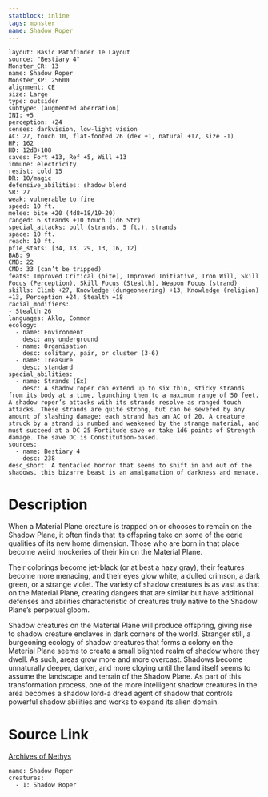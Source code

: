 ```yaml
---
statblock: inline
tags: monster
name: Shadow Roper
---
```

```statblock
layout: Basic Pathfinder 1e Layout
source: "Bestiary 4"
Monster_CR: 13
name: Shadow Roper
Monster_XP: 25600
alignment: CE
size: Large
type: outsider
subtype: (augmented aberration)
INI: +5
perception: +24
senses: darkvision, low-light vision
AC: 27, touch 10, flat-footed 26 (dex +1, natural +17, size -1)
HP: 162
HD: 12d8+108
saves: Fort +13, Ref +5, Will +13
immune: electricity
resist: cold 15
DR: 10/magic
defensive_abilities: shadow blend
SR: 27
weak: vulnerable to fire
speed: 10 ft.
melee: bite +20 (4d8+18/19-20)
ranged: 6 strands +10 touch (1d6 Str)
special_attacks: pull (strands, 5 ft.), strands
space: 10 ft.
reach: 10 ft.
pf1e_stats: [34, 13, 29, 13, 16, 12]
BAB: 9
CMB: 22
CMD: 33 (can’t be tripped)
feats: Improved Critical (bite), Improved Initiative, Iron Will, Skill Focus (Perception), Skill Focus (Stealth), Weapon Focus (strand)
skills: Climb +27, Knowledge (dungeoneering) +13, Knowledge (religion) +13, Perception +24, Stealth +18
racial_modifiers:
- Stealth 26
languages: Aklo, Common
ecology:
  - name: Environment
    desc: any underground
  - name: Organisation
    desc: solitary, pair, or cluster (3-6)
  - name: Treasure
    desc: standard
special_abilities:
  - name: Strands (Ex)
    desc: A shadow roper can extend up to six thin, sticky strands from its body at a time, launching them to a maximum range of 50 feet. A shadow roper’s attacks with its strands resolve as ranged touch attacks. These strands are quite strong, but can be severed by any amount of slashing damage; each strand has an AC of 20. A creature struck by a strand is numbed and weakened by the strange material, and must succeed at a DC 25 Fortitude save or take 1d6 points of Strength damage. The save DC is Constitution-based.
sources:
  - name: Bestiary 4
    desc: 238
desc_short: A tentacled horror that seems to shift in and out of the shadows, this bizarre beast is an amalgamation of darkness and menace.
```
# Description
When a Material Plane creature is trapped on or chooses to remain on the Shadow Plane, it often finds that its offspring take on some of the eerie qualities of its new home dimension. Those who are born in that place become weird mockeries of their kin on the Material Plane.

Their colorings become jet-black (or at best a hazy gray), their features become more menacing, and their eyes glow white, a dulled crimson, a dark green, or a strange violet. The variety of shadow creatures is as vast as that on the Material Plane, creating dangers that are similar but have additional defenses and abilities characteristic of creatures truly native to the Shadow Plane’s perpetual gloom.

Shadow creatures on the Material Plane will produce offspring, giving rise to shadow creature enclaves in dark corners of the world. Stranger still, a burgeoning ecology of shadow creatures that forms a colony on the Material Plane seems to create a small blighted realm of shadow where they dwell. As such, areas grow more and more overcast. Shadows become unnaturally deeper, darker, and more cloying until the land itself seems to assume the landscape and terrain of the Shadow Plane. As part of this transformation process, one of the more intelligent shadow creatures in the area becomes a shadow lord-a dread agent of shadow that controls powerful shadow abilities and works to expand its alien domain.
# Source Link
[Archives of Nethys](https://aonprd.com/MonsterDisplay.aspx?ItemName=Shadow%20Roper)
```encounter-table
name: Shadow Roper
creatures:
  - 1: Shadow Roper
```

